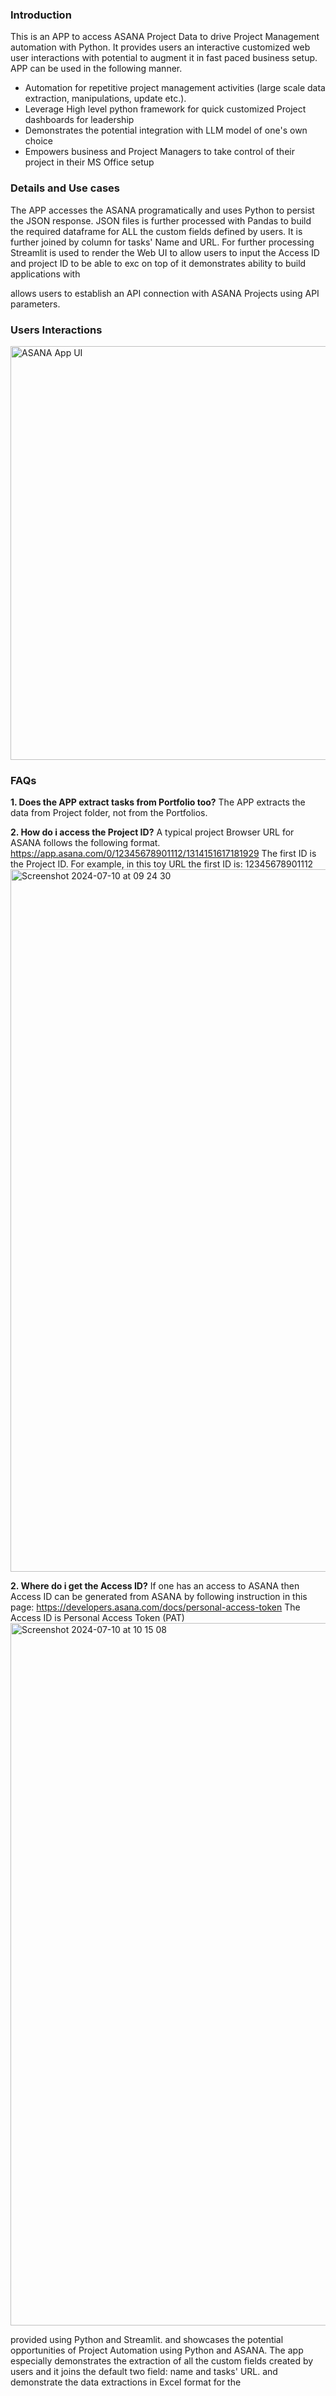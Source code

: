 ### Introduction ###
This is an APP to access ASANA Project Data to drive Project Management automation with Python. It provides users an interactive customized web user interactions with potential to augment it in fast paced business setup. APP can be used in the following manner.
* Automation for repetitive project management activities (large scale data extraction, manipulations, update etc.).
* Leverage High level python framework for quick customized Project dashboards for leadership
* Demonstrates the potential integration with LLM model of one's own choice 
* Empowers business and Project Managers to take control of their project in their MS Office setup 

### Details and Use cases ###
The APP accesses the ASANA programatically and uses Python to persist the JSON response. JSON files is further processed with Pandas to build the required dataframe for ALL the custom fields defined by users. It is further joined by column for tasks' Name and URL. For further processing Streamlit is used to render the Web UI to allow users to input the Access ID and project ID to be able to exc
on top of it demonstrates ability to build applications with 

allows users to establish an API connection with ASANA Projects using API parameters. 

### Users Interactions ###

<img width="662" alt="ASANA App UI" src="https://github.com/zishanyusuf/Asana-Project-Automation-App/assets/24717778/c85c1a30-beae-43f2-b48b-51354a789277">

### FAQs ###
**1. Does the APP extract tasks from Portfolio too?**
The APP extracts the data from Project folder, not from the Portfolios.

**2. How do i access the Project ID?**
A typical project Browser URL for ASANA follows the following format.
https://app.asana.com/0/12345678901112/1314151617181929
The first ID is the Project ID. For example, in this toy URL the first ID is: 12345678901112
<img width="1124" alt="Screenshot 2024-07-10 at 09 24 30" src="https://github.com/zishanyusuf/Asana-Project-Automation-App/assets/24717778/afc46700-542f-49ee-a3cd-ac35c7b3b43e">

**2. Where do i get the Access ID?**
If one has an access to ASANA then Access ID can be generated from ASANA by following instruction in this page: https://developers.asana.com/docs/personal-access-token
The Access ID is Personal Access Token (PAT)
<img width="1124" alt="Screenshot 2024-07-10 at 10 15 08" src="https://github.com/zishanyusuf/Asana-Project-Automation-App/assets/24717778/ee796fec-5726-4f4f-8a06-4b39fe77fe3d">

provided using Python and Streamlit.  and showcases the potential opportunities of Project Automation using Python and ASANA. The app especially demonstrates the 
extraction of all the custom fields created by users and it joins the default two field: name and tasks' URL.
and demonstrate the data extractions in Excel format for the   
